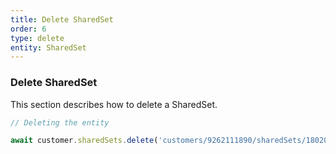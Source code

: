 ```yaml
---
title: Delete SharedSet
order: 6
type: delete
entity: SharedSet
---
```


### Delete SharedSet

This section describes how to delete a SharedSet.

```javascript
// Deleting the entity

await customer.sharedSets.delete('customers/9262111890/sharedSets/1802068178')
```
